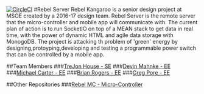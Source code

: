 [![CircleCI](https://circleci.com/gh/msoeSE/RebelServer.svg?style=svg)](https://circleci.com/gh/msoeSE/RebelServer)
#Rebel Server
Rebel Kangaroo is a senior design project at MSOE created by a 2016-17 design team.
Rebel Server is the remote server that the micro-controller and mobile app will communicate
with. The current plan of action is to run SocketIO on top of a MEAN stack to get data
in real time, with the power of dynamic HTML and agile data storage with MonogoDB.
The project is attacking th problem of 'green' energy by designing,protoyping,developing
and testing a programmable power switch that can be controlled by a mobile app.

##Team Members
###[TreJon House - SE](houset@msoe.edu)
###[Devin Mahnke - EE](mahnked@msoe.edu)
###[Michael Carter - EE](carterm@msoe.edu)
###[Brian Rogers - EE](rogersba.edu)
###[Greg Pore - EE](poreg@msoe.edu)

##Other Repositories
###[Rebel MC - Micro-Controller](https://github.com/msoeSE/RebelMC)
